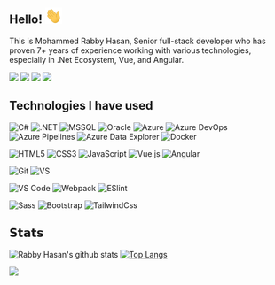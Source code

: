 ## Hello! <img src="https://raw.githubusercontent.com/erdkse/erdkse/main/wave.gif" width="30px">

This is Mohammed Rabby Hasan, Senior full-stack developer who has proven 7+ years of experience 
working with various technologies, especially in .Net Ecosystem, Vue, and Angular.

 


<a href="https://www.linkedin.com/in/rabbyalone"><img src="https://img.shields.io/badge/-rabbyalone-blue?style=flat&logo=Linkedin&logoColor=white&link=https://www.linkedin.com/in/rabbyalone/"/></a>
<a href="https://stackoverflow.com/users/4238524/rabby-hasan"><img src="https://img.shields.io/badge/-StackOverflow-grey?style=flat&logo=stackoverflow&link=https://stackoverflow.com/users/4238524/rabby-hasan"/></a>
<a href="https://rabby.azurewebsites.net"><img src="https://img.shields.io/badge/-Portfolio-4285F4?style=flat-square&logoColor=white&logo=google-chrome&link=https://rabby.azurewebsites.net/"/></a>
<a href="mailto:rabbyalone@gmail.com"><img src="https://img.shields.io/badge/-rabbyalone@gmail.com-EA4335?style=flat-square&logoColor=white&logo=mail.ru&link=rabbyalone@gmail.com"/></a>

## Technologies I have used


![C#](https://img.shields.io/badge/-CSharp-purple?style=square&logo=csharp)
![.NET](https://img.shields.io/badge/-.NET-purple?style=square&logo=.net)
![MSSQL](https://img.shields.io/badge/-MSSQL-white?style=square&logoColor=red&logo=microsoft-sql-server)
![Oracle](https://img.shields.io/badge/-Oracle-white?style=square&logoColor=red&logo=oracle)
![Azure](https://img.shields.io/badge/-Azure-blue?style=square&logo=microsoft-azure&logoColor=white)
![Azure DevOps](https://img.shields.io/badge/-Azure_DevOps-blue?style=square&logo=azure-devops&logoColor=white)
![Azure Pipelines](https://img.shields.io/badge/-Azure_Pipelines-blue?style=square&logo=azure-pipelines&logoColor=white)
![Azure Data Explorer](https://img.shields.io/badge/-Azure_Data-blue?style=square&logo=azure-data-explorer&logoColor=white)
![Docker](https://img.shields.io/badge/-Docker-white?style=square&logo=docker&logoColor=blue)

![HTML5](https://img.shields.io/badge/-HTML5-%23E44D27?style=square&logo=html5&logoColor=ffffff)
![CSS3](https://img.shields.io/badge/-CSS3-%231572B6?style=square&logo=css3)
![JavaScript](https://img.shields.io/badge/-JavaScript-%23F7DF1C?style=square&logo=javascript&logoColor=000000&labelColor=%23F7DF1C&color=%23FFCE5A)
![Vue.js](https://img.shields.io/badge/-Vue.js-%232c3e50?style=square&logo=Vue.js)
![Angular](https://img.shields.io/badge/-Angular-white?style=flat&logoColor=red&logo=angular)

![Git](https://img.shields.io/badge/-Git-%23F05032?style=flat-square&logo=git&logoColor=%23ffffff)
![VS](https://img.shields.io/badge/-Visual_Studio-purple?style=flat-square&logo=visual-studio)

![VS Code](https://img.shields.io/badge/-VSCode-%23007ACC?style=flat-square&logo=visual-studio-code)
![Webpack](https://img.shields.io/badge/-Webpack-%232C3A42?style=flat-square&logo=webpack)
![ESlint](https://img.shields.io/badge/-ESLint-%234B32C3?style=flat-square&logo=eslint)

![Sass](https://img.shields.io/badge/-Sass-%23CC6699?style=flat-square&logo=sass&logoColor=ffffff)
![Bootstrap](https://img.shields.io/badge/-bootstrap-black?style=flat-square&logoColor=white&logo=bootstrap)
![TailwindCss](https://img.shields.io/badge/-TailwindCss-%231a202c?style=flat-square&logo=tailwind-css)

## 𝗦𝘁𝗮𝘁𝘀

![Rabby Hasan's github stats](https://github-readme-stats.vercel.app/api?username=rabbyalone&hide=issues&show_icons=true&include_all_commits=true&count_private=true)
[![Top Langs](https://github-readme-stats.vercel.app/api/top-langs/?username=rabbyalone&layout=compact)](https://github.com/anuraghazra/github-readme-stats)

![](https://komarev.com/ghpvc/?username=rabbyalone&label=PROFILE+VIEWS)



